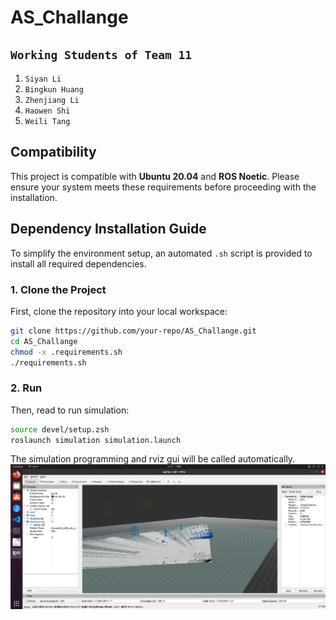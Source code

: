 # AS_Challange

 ## `Working Students of Team 11`
1.  `Siyan Li`
2.  `Bingkun Huang`
3.  `Zhenjiang Li`
4.  `Haowen Shi`
5.  `Weili Tang`

## Compatibility

This project is compatible with **Ubuntu 20.04** and **ROS Noetic**. Please ensure your system meets these requirements before proceeding with the installation.


## Dependency Installation Guide

To simplify the environment setup, an automated `.sh` script is provided to install all required dependencies.

### 1. Clone the Project

First, clone the repository into your local workspace:

```bash
git clone https://github.com/your-repo/AS_Challange.git
cd AS_Challange
chmod -x .requirements.sh
./requirements.sh
```
### 2. Run
Then, read to run simulation:
```bash
source devel/setup.zsh  
roslaunch simulation simulation.launch
```
The simulation programming and rviz gui will be called automatically.
 ![Example output](voxel_grid.png)


